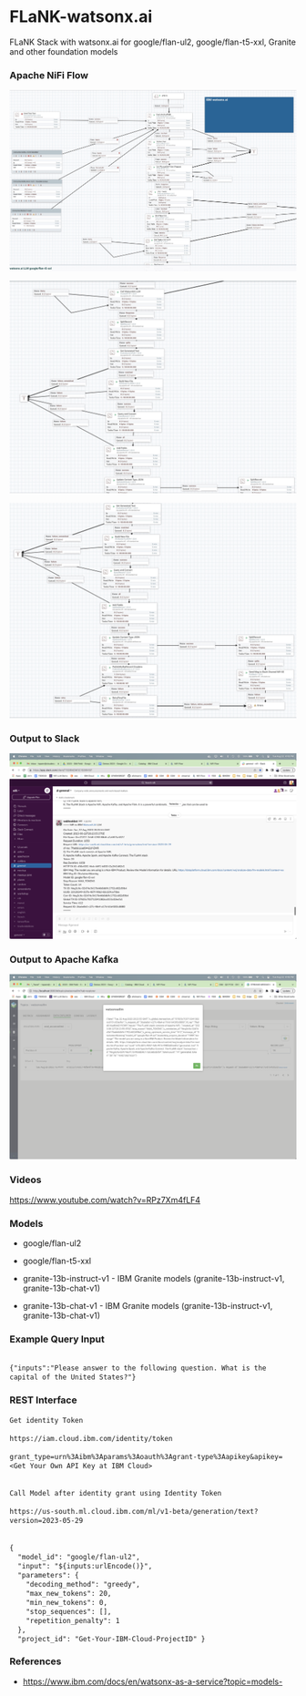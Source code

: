 # FLaNK-watsonx.ai

FLaNK Stack with watsonx.ai for google/flan-ul2, google/flan-t5-xxl, Granite and other foundation models


### Apache NiFi Flow

![img](https://github.com/tspannhw/FLaNK-watsonx.ai/blob/main/images/watsonainifi.jpg?raw=true)

![img](https://github.com/tspannhw/FLaNK-watsonx.ai/blob/main/images/watsonaixflow2.jpg?raw=true)

![img](https://github.com/tspannhw/FLaNK-watsonx.ai/blob/main/images/watsonflow3.jpg?raw=true)


### Output to Slack

![img](https://github.com/tspannhw/FLaNK-watsonx.ai/blob/main/images/watsonllmslack.png?raw=true)


### Output to Apache Kafka

![img](https://github.com/tspannhw/FLaNK-watsonx.ai/blob/main/images/watsonxaikafkaresults.png?raw=true)


### Videos

https://www.youtube.com/watch?v=RPz7Xm4fLF4


### Models

* google/flan-ul2

* google/flan-t5-xxl

* granite-13b-instruct-v1  - IBM Granite models (granite-13b-instruct-v1, granite-13b-chat-v1)

* granite-13b-chat-v1   - IBM Granite models (granite-13b-instruct-v1, granite-13b-chat-v1)


### Example Query Input

````

{"inputs":"Please answer to the following question. What is the capital of the United States?"}

````


### REST Interface

````
Get identity Token

https://iam.cloud.ibm.com/identity/token

grant_type=urn%3Aibm%3Aparams%3Aoauth%3Agrant-type%3Aapikey&apikey=<Get Your Own API Key at IBM Cloud>


Call Model after identity grant using Identity Token

https://us-south.ml.cloud.ibm.com/ml/v1-beta/generation/text?version=2023-05-29


{
  "model_id": "google/flan-ul2",
  "input": "${inputs:urlEncode()}",
  "parameters": {
    "decoding_method": "greedy",
    "max_new_tokens": 20,
    "min_new_tokens": 0,
    "stop_sequences": [],
    "repetition_penalty": 1
  },
  "project_id": "Get-Your-IBM-Cloud-ProjectID" }

````


### References

* https://www.ibm.com/docs/en/watsonx-as-a-service?topic=models-
 
